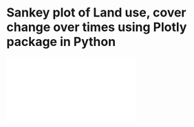 # Sankey plot of Land use, cover change over times using Plotly package in Python

![Sankey plot](/Sankey_lulcc.html)   



